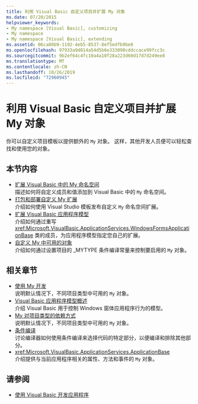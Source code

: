 ```yaml
---
title: 利用 Visual Basic 自定义项目并扩展 My 对象
ms.date: 07/20/2015
helpviewer_keywords:
- My namespace [Visual Basic], customizing
- My namespace
- My namespace [Visual Basic], extending
ms.assetid: 06ca80b9-1192-4eb5-8537-8ef5edfb9be0
ms.openlocfilehash: 97933a9d014a54d5b6e333090cddccace99fcc3c
ms.sourcegitcommit: 9b2ef64c4fc10a4a10f28a223d60d17d7d249ee8
ms.translationtype: MT
ms.contentlocale: zh-CN
ms.lasthandoff: 10/26/2019
ms.locfileid: "72960945"
---
```

# <a name="customizing-projects-and-extending-my-with-visual-basic"></a>利用 Visual Basic 自定义项目并扩展 My 对象

你可以自定义项目模板以提供额外的 `My` 对象。 这样，其他开发人员便可以轻松查找和使用您的对象。

## <a name="in-this-section"></a>本节内容

- [扩展 Visual Basic 中的 My 命名空间](extending-the-my-namespace.md)  
 描述如何将自定义成员和值添加到 Visual Basic 中的 `My` 命名空间。
- [打包和部署自定义 My 扩展](packaging-and-deploying-custom-my-extensions.md)  
 介绍如何使用 Visual Studio 模板发布自定义 `My` 命名空间扩展。
- [扩展 Visual Basic 应用程序模型](extending-the-visual-basic-application-model.md)  
 介绍如何通过重写 <xref:Microsoft.VisualBasic.ApplicationServices.WindowsFormsApplicationBase> 类的成员，为应用程序模型指定您自己的扩展。
- [自定义 My 中可用的对象](customizing-which-objects-are-available-in-my.md)  
 介绍如何通过设置项目的 \_MYTYPE 条件编译常量来控制要启用的 `My` 对象。

## <a name="related-sections"></a>相关章节

- [使用 My 开发](../development-with-my/index.md)  
 说明默认情况下，不同项目类型中可用的 `My` 对象。
- [Visual Basic 应用程序模型概述](../development-with-my/overview-of-the-visual-basic-application-model.md)  
 介绍 Visual Basic 用于控制 Windows 窗体应用程序行为的模型。
- [My 对项目类型的依赖方式](../development-with-my/how-my-depends-on-project-type.md)  
 说明默认情况下，不同项目类型中可用的 `My` 对象。
- [条件编译](../../programming-guide/program-structure/conditional-compilation.md)  
 讨论编译器如何使用条件编译来选择代码的特定部分，以便编译和排除其他部分。
- <xref:Microsoft.VisualBasic.ApplicationServices.ApplicationBase>  
 介绍提供与当前应用程序相关的属性、方法和事件的 `My` 对象。

## <a name="see-also"></a>请参阅

- [使用 Visual Basic 开发应用程序](../index.md)

